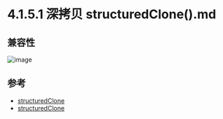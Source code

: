 # 4.1.5.1 深拷贝 structuredClone().md



## 兼容性
![image](https://user-images.githubusercontent.com/17672815/199702482-5ff1cb3d-edc5-4829-83c2-79809a571bc0.png)




## 参考
-  [structuredClone](https://developer.mozilla.org/zh-CN/docs/Web/API/structuredClone)
-  [structuredClone](https://caniuse.com/?search=structuredClone)
